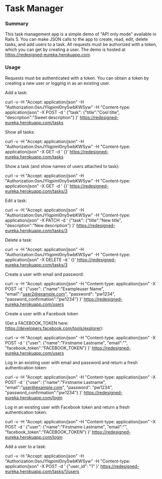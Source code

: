 # Task Manager

### Summary

This task management app is a simple demo of "API only mode" available in Rails 5. You can make JSON calls to the app to create, read, edit, delete tasks, and add users to a task. All requests must be authorized with a token, which you can get by creating a user. The demo is hosted at https://redesigned-eureka.herokuapp.com

### Usage

Requests must be authenticated with a token. You can obtain a token by creating a new user or logging in as an existing user.

Add a task:

curl -v -H "Accept: application/json" -H "Authorization:0snJYIqpiml0ny5wbKWSyw" -H "Content-type: application/json" -X POST -d ' {"task": {"title":"Cool title", "description":"Sweet description"} }' https://redesigned-eureka.herokuapp.com/tasks

Show all tasks:

curl -v -H "Accept: application/json" -H "Authorization:0snJYIqpiml0ny5wbKWSyw" -H "Content-type: application/json" -X GET -d ' {}' https://redesigned-eureka.herokuapp.com/tasks

Show a task (and show names of users attached to task):

curl -v -H "Accept: application/json" -H "Authorization:0snJYIqpiml0ny5wbKWSyw" -H "Content-type: application/json" -X GET -d ' {}' https://redesigned-eureka.herokuapp.com/tasks/3

Edit a task:

curl -v -H "Accept: application/json" -H "Authorization:0snJYIqpiml0ny5wbKWSyw" -H "Content-type: application/json" -X PATCH -d ' {"task": {"title":"New title", "description":"New description"} }' https://redesigned-eureka.herokuapp.com/tasks/3

Delete a task:

curl -v -H "Accept: application/json" -H "Authorization:0snJYIqpiml0ny5wbKWSyw" -H "Content-type: application/json" -X DELETE -d ' {}' https://redesigned-eureka.herokuapp.com/tasks/3

Create a user with email and password:

curl -v -H "Accept: application/json" -H "Content-type: application/json" -X POST -d ' {"user": {"name":"Exampleuser Name", "email":"user2@example.com", "password": "pw1234", "password_confirmation":"pw1234"} }' https://redesigned-eureka.herokuapp.com/users

Create a user with a Facebook token 

(Get a FACEBOOK_TOKEN here: https://developers.facebook.com/tools/explorer):

curl -v -H "Accept: application/json" -H "Content-type: application/json" -X POST -d ' {"user": {"name":"Firstname Lastname", "email":"", "facebook_token":"FACEBOOK_TOKEN"} }' https://redesigned-eureka.herokuapp.com/users

Log in an existing user with email and password and return a fresh authentication token:

curl -v -H "Accept: application/json" -H "Content-type: application/json" -X POST -d ' {"user": {"name":"Firstname Lastname", "email":"user@example.com", "password": "pw1234", "password_confirmation":"pw1234"} }' https://redesigned-eureka.herokuapp.com/login

Log in an existing user with Facebook token and return a fresh authentication token:

curl -v -H "Accept: application/json" -H "Content-type: application/json" -X POST -d ' {"user": {"name":"Firstname Lastname", "email":"", "facebook_token":"FACEBOOK_TOKEN"} }' https://redesigned-eureka.herokuapp.com/login

Add a user to a task:

curl -v -H "Accept: application/json" -H "Authorization:0snJYIqpiml0ny5wbKWSyw" -H "Content-type: application/json" -X POST -d ' {"user_id": "1" }' https://redesigned-eureka.herokuapp.com/tasks/1/users


